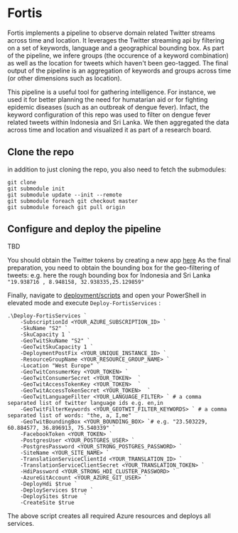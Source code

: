 # Fortis
Fortis implements a pipeline to observe domain related Twitter streams across time and location. 
It leverages the Twitter streaming api by filtering on a set of keywords, language and a geographical bounding box.
As part of the pipeline, we infere groups (the occurence of a keyword combination) as well as the location for tweets
which haven't been geo-tagged. The final output of the pipeline is an aggregation of keywords and groups across time 
(or other dimensions such as location). 

This pipeline is a useful tool for gathering intelligence. For instance, we used it for better planning the need for humatarian aid or for fighting epidemic diseases 
(such as an outbreak of dengue fever). Infact, the keyword configuration of this repo was used to filter on dengue fever 
related tweets within Indonesia and Sri Lanka. We then aggregated the data across time and location and visualized it 
as part of a research board.

## Clone the repo
in addition to just cloning the repo, you also need to fetch the submodules:
```
git clone
git submodule init 
git submodule update --init --remote
git submodule foreach git checkout master
git submodule foreach git pull origin
```

## Configure and deploy the pipeline
TBD

You should obtain the Twitter tokens by creating a new app [here](https://apps.twitter.com/)
As the final preparation, you need to obtain the bounding box for the geo-filtering of tweets:
e.g. here the rough bounding box for Indonesia and Sri Lanka ``"19.938716 , 8.948158, 32.938335,25.129859"``

Finally, navigate to  [deployment/scripts](./deployment/scripts) and open your PowerShell in elevated mode and execute  ``Deploy-FortisServices`` : 

```
.\Deploy-FortisServices `
    -SubscriptionId <YOUR_AZURE_SUBSCRIPTION_ID> `
	-SkuName "S2" `
	-SkuCapacity 1 `
	-GeoTwitSkuName "S2" `
	-GeoTwitSkuCapacity 1 `
    -DeploymentPostFix <YOUR_UNIQUE_INSTANCE_ID> `
	-ResourceGroupName <YOUR_RESOURCE_GROUP_NAME> `
	-Location "West Europe" `
	-GeoTwitConsumerKey <YOUR_TOKEN> `
    -GeoTwitConsumerSecret <YOUR_TOKEN>  `
    -GeoTwitAccessTokenKey <YOUR_TOKEN>  `
    -GeoTwitAccessTokenSecret <YOUR_TOKEN>  `
	-GeoTwitLanguageFilter <YOUR_LANGUAGE_FILTER> ` # a comma separated list of twitter language ids e.g. en,in 
	-GeoTwitFilterKeywords <YOUR_GEOTWIT_FILTER_KEYWORDS> ` # a comma separated list of words: "the, a, I,me"
	-GeoTwitBoundingBox <YOUR_BOUNDING_BOX> `# e.g. "23.503229, 60.884577, 36.896913, 75.540339" `
	-FacebookToken <YOUR_TOKEN> `
	-PostgresUser <YOUR_POSTGRES_USER> `
	-PostgresPassword <YOUR_STRONG_POSTGRES_PASSWORD> `
	-SiteName <YOUR_SITE_NAME> `
	-TranslationServiceClientId <YOUR_TRANSLATION_ID> `
	-TranslationServiceClientSecret <YOUR_TRANSLATION_TOKEN> `
	-HdiPassword <YOUR_STRONG_HDI_CLUSTER_PASSWORD> `
	-AzureGitAccount <YOUR_AZURE_GIT_USER> `
    -DeployHdi $true `
	-DeployServices $true `
	-DeploySites $true  `
	-CreateSite $true
```
The above script creates all required Azure resources and deploys all services. 



